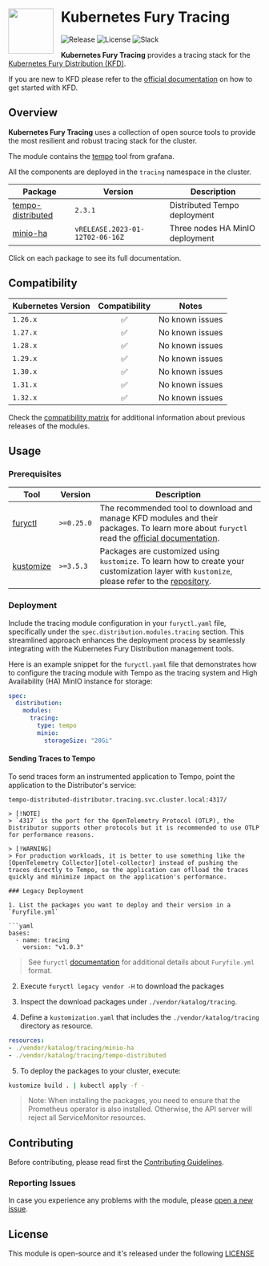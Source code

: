 <!-- markdownlint-disable MD033 MD045 -->
<h1>
    <img src="https://github.com/sighupio/fury-distribution/blob/main/docs/assets/fury-epta-white.png?raw=true" align="left" width="90" style="margin-right: 15px"/>
    Kubernetes Fury Tracing
</h1>
<!-- markdownlint-enable MD033 MD045 -->

![Release](https://img.shields.io/badge/Latest%20Release-v1.2.0-blue)
![License](https://img.shields.io/github/license/sighupio/fury-kubernetes-tracing?label=License)
![Slack](https://img.shields.io/badge/slack-@kubernetes/fury-yellow.svg?logo=slack&label=Slack)

<!-- <KFD-DOCS> -->

**Kubernetes Fury Tracing** provides a tracing stack for the [Kubernetes Fury Distribution (KFD)][kfd-repo].

If you are new to KFD please refer to the [official documentation][kfd-docs] on how to get started with KFD.

## Overview

**Kubernetes Fury Tracing** uses a collection of open source tools to provide the most resilient and robust tracing stack for the cluster.

The module contains the [tempo][tempo-page] tool from grafana.

All the components are deployed in the `tracing` namespace in the cluster.

| Package                                        | Version                         | Description                     |
| ---------------------------------------------- | ------------------------------- | ------------------------------- |
| [tempo-distributed](katalog/tempo-distributed) | `2.3.1`                         | Distributed Tempo deployment    |
| [minio-ha](katalog/minio-ha)                   | `vRELEASE.2023-01-12T02-06-16Z` | Three nodes HA MinIO deployment |

Click on each package to see its full documentation.

## Compatibility

| Kubernetes Version |   Compatibility    | Notes           |
| ------------------ | :----------------: | --------------- |
| `1.26.x`           | :white_check_mark: | No known issues |
| `1.27.x`           | :white_check_mark: | No known issues |
| `1.28.x`           | :white_check_mark: | No known issues |
| `1.29.x`           | :white_check_mark: | No known issues |
| `1.30.x`           | :white_check_mark: | No known issues |
| `1.31.x`           | :white_check_mark: | No known issues |
| `1.32.x`           | :white_check_mark: | No known issues |

Check the [compatibility matrix][compatibility-matrix] for additional information about previous releases of the modules.

## Usage

### Prerequisites

| Tool                        | Version    | Description                                                                                                                                                    |
| --------------------------- | ---------- | -------------------------------------------------------------------------------------------------------------------------------------------------------------- |
| [furyctl][furyctl-repo]     | `>=0.25.0` | The recommended tool to download and manage KFD modules and their packages. To learn more about `furyctl` read the [official documentation][furyctl-repo].     |
| [kustomize][kustomize-repo] | `>=3.5.3`  | Packages are customized using `kustomize`. To learn how to create your customization layer with `kustomize`, please refer to the [repository][kustomize-repo]. |

### Deployment

Include the tracing module configuration in your `furyctl.yaml` file, specifically under the `spec.distribution.modules.tracing` section. This streamlined approach enhances the deployment process by seamlessly integrating with the Kubernetes Fury Distribution management tools.

Here is an example snippet for the `furyctl.yaml` file that demonstrates how to configure the tracing module with Tempo as the tracing system and High Availability (HA) MinIO instance for storage:

```yaml
spec:
  distribution:
    modules:
      tracing:
        type: tempo
        minio:
          storageSize: "20Gi"
```

#### Sending Traces to Tempo

To send traces form an instrumented application to Tempo, point the application to the Distributor's service:

```plaintext
tempo-distributed-distributor.tracing.svc.cluster.local:4317/

> [!NOTE]
> `4317` is the port for the OpenTelemetry Protocol (OTLP), the Distributor supports other protocols but it is recommended to use OTLP for performance reasons.

> [!WARNING]
> For production workloads, it is better to use something like the [OpenTelemetry Collector][otel-collector] instead of pushing the traces directly to Tempo, so the application can oflload the traces quickly and minimize impact on the application's performance.

### Legacy Deployment

1. List the packages you want to deploy and their version in a `Furyfile.yml`

```yaml
bases:
  - name: tracing
    version: "v1.0.3"
```

> See `furyctl` [documentation][furyctl-repo] for additional details about `Furyfile.yml` format.

2. Execute `furyctl legacy vendor -H` to download the packages

3. Inspect the download packages under `./vendor/katalog/tracing`.

4. Define a `kustomization.yaml` that includes the `./vendor/katalog/tracing` directory as resource.

```yaml
resources:
- ./vendor/katalog/tracing/minio-ha
- ./vendor/katalog/tracing/tempo-distributed
```

5. To deploy the packages to your cluster, execute:

```bash
kustomize build . | kubectl apply -f -
```

> Note: When installing the packages, you need to ensure that the Prometheus operator is also installed.
> Otherwise, the API server will reject all ServiceMonitor resources.

<!-- Links -->

[tempo-page]: https://github.com/grafana/tempo
[kfd-repo]: https://github.com/sighupio/fury-distribution
[furyctl-repo]: https://github.com/sighupio/furyctl
[kustomize-repo]: https://github.com/kubernetes-sigs/kustomize
[kfd-docs]: https://docs.kubernetesfury.com/docs/distribution/
[compatibility-matrix]: https://github.com/sighupio/fury-kubernetes-tracing/blob/master/docs/COMPATIBILITY_MATRIX.md
[otel-collector]: https://opentelemetry.io/docs/collector/#when-to-use-a-collector

<!-- </KFD-DOCS> -->

<!-- <FOOTER> -->

## Contributing

Before contributing, please read first the [Contributing Guidelines](docs/CONTRIBUTING.md).

### Reporting Issues

In case you experience any problems with the module, please [open a new issue](https://github.com/sighupio/fury-kubernetes-tracing/issues/new/choose).

## License

This module is open-source and it's released under the following [LICENSE](LICENSE)

<!-- </FOOTER> -->
